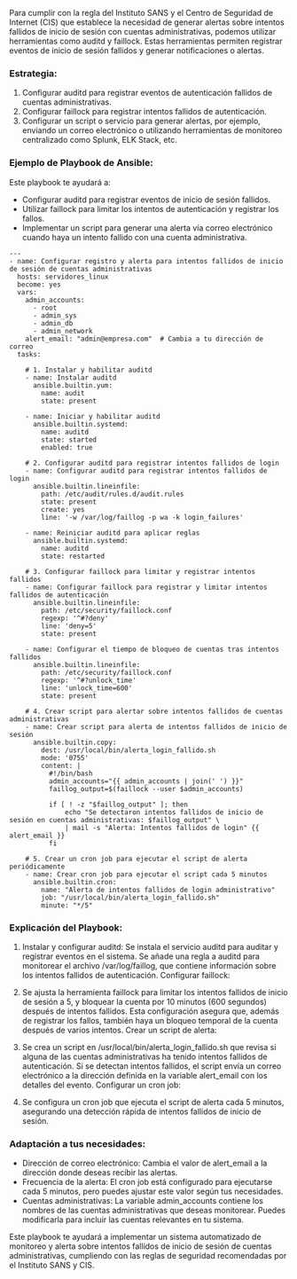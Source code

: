 Para cumplir con la regla del Instituto SANS y el Centro de Seguridad de Internet (CIS) que establece la necesidad de generar alertas sobre intentos fallidos de inicio de sesión con cuentas administrativas, podemos utilizar herramientas como auditd y faillock. Estas herramientas permiten registrar eventos de inicio de sesión fallidos y generar notificaciones o alertas.

### Estrategia:

1. Configurar auditd para registrar eventos de autenticación fallidos de cuentas administrativas.
2. Configurar faillock para registrar intentos fallidos de autenticación.
3. Configurar un script o servicio para generar alertas, por ejemplo, enviando un correo electrónico o utilizando herramientas de monitoreo centralizado como Splunk, ELK Stack, etc.

### Ejemplo de Playbook de Ansible:
Este playbook te ayudará a:

* Configurar auditd para registrar eventos de inicio de sesión fallidos.
* Utilizar faillock para limitar los intentos de autenticación y registrar los fallos.
* Implementar un script para generar una alerta vía correo electrónico cuando haya un intento fallido con una cuenta administrativa.

```
---
- name: Configurar registro y alerta para intentos fallidos de inicio de sesión de cuentas administrativas
  hosts: servidores_linux
  become: yes
  vars:
    admin_accounts: 
      - root
      - admin_sys
      - admin_db
      - admin_network
    alert_email: "admin@empresa.com"  # Cambia a tu dirección de correo
  tasks:

    # 1. Instalar y habilitar auditd
    - name: Instalar auditd
      ansible.builtin.yum:
        name: audit
        state: present

    - name: Iniciar y habilitar auditd
      ansible.builtin.systemd:
        name: auditd
        state: started
        enabled: true

    # 2. Configurar auditd para registrar intentos fallidos de login
    - name: Configurar auditd para registrar intentos fallidos de login
      ansible.builtin.lineinfile:
        path: /etc/audit/rules.d/audit.rules
        state: present
        create: yes
        line: '-w /var/log/faillog -p wa -k login_failures'

    - name: Reiniciar auditd para aplicar reglas
      ansible.builtin.systemd:
        name: auditd
        state: restarted

    # 3. Configurar faillock para limitar y registrar intentos fallidos
    - name: Configurar faillock para registrar y limitar intentos fallidos de autenticación
      ansible.builtin.lineinfile:
        path: /etc/security/faillock.conf
        regexp: '^#?deny'
        line: 'deny=5'
        state: present

    - name: Configurar el tiempo de bloqueo de cuentas tras intentos fallidos
      ansible.builtin.lineinfile:
        path: /etc/security/faillock.conf
        regexp: '^#?unlock_time'
        line: 'unlock_time=600'
        state: present

    # 4. Crear script para alertar sobre intentos fallidos de cuentas administrativas
    - name: Crear script para alerta de intentos fallidos de inicio de sesión
      ansible.builtin.copy:
        dest: /usr/local/bin/alerta_login_fallido.sh
        mode: '0755'
        content: |
          #!/bin/bash
          admin_accounts="{{ admin_accounts | join(' ') }}"
          faillog_output=$(faillock --user $admin_accounts)

          if [ ! -z "$faillog_output" ]; then
              echo "Se detectaron intentos fallidos de inicio de sesión en cuentas administrativas: $faillog_output" \
              | mail -s "Alerta: Intentos fallidos de login" {{ alert_email }}
          fi

    # 5. Crear un cron job para ejecutar el script de alerta periódicamente
    - name: Crear cron job para ejecutar el script cada 5 minutos
      ansible.builtin.cron:
        name: "Alerta de intentos fallidos de login administrativo"
        job: "/usr/local/bin/alerta_login_fallido.sh"
        minute: "*/5"
```


### Explicación del Playbook:

1. Instalar y configurar auditd:
Se instala el servicio auditd para auditar y registrar eventos en el sistema.
Se añade una regla a auditd para monitorear el archivo /var/log/faillog, que contiene información sobre los intentos fallidos de autenticación.
Configurar faillock:

2. Se ajusta la herramienta faillock para limitar los intentos fallidos de inicio de sesión a 5, y bloquear la cuenta por 10 minutos (600 segundos) después de intentos fallidos.
Esta configuración asegura que, además de registrar los fallos, también haya un bloqueo temporal de la cuenta después de varios intentos.
Crear un script de alerta:

3. Se crea un script en /usr/local/bin/alerta_login_fallido.sh que revisa si alguna de las cuentas administrativas ha tenido intentos fallidos de autenticación.
Si se detectan intentos fallidos, el script envía un correo electrónico a la dirección definida en la variable alert_email con los detalles del evento.
Configurar un cron job:

4. Se configura un cron job que ejecuta el script de alerta cada 5 minutos, asegurando una detección rápida de intentos fallidos de inicio de sesión.
   
### Adaptación a tus necesidades:
* Dirección de correo electrónico: Cambia el valor de alert_email a la dirección donde deseas recibir las alertas.
* Frecuencia de la alerta: El cron job está configurado para ejecutarse cada 5 minutos, pero puedes ajustar este valor según tus necesidades.
* Cuentas administrativas: La variable admin_accounts contiene los nombres de las cuentas administrativas que deseas monitorear. Puedes modificarla para incluir las cuentas relevantes en tu sistema.


Este playbook te ayudará a implementar un sistema automatizado de monitoreo y alerta sobre intentos fallidos de inicio de sesión de cuentas administrativas, cumpliendo con las reglas de seguridad recomendadas por el Instituto SANS y CIS.

